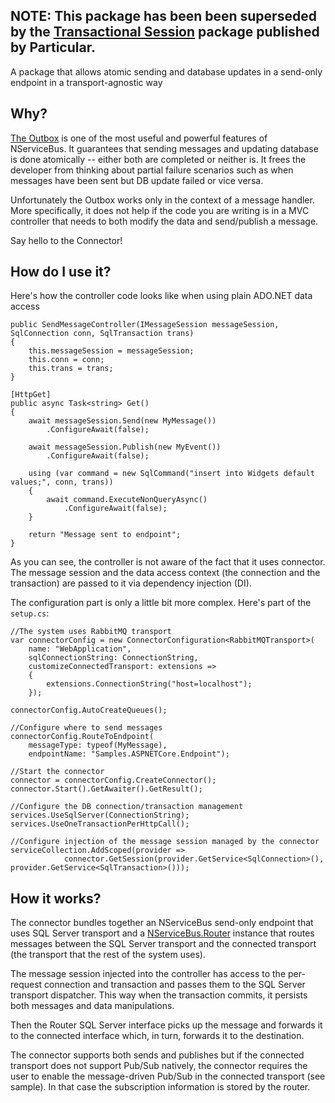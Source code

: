## NOTE: This package has been been superseded by the [Transactional Session](https://docs.particular.net/nservicebus/transactional-session/) package published by Particular.

A package that allows atomic sending and database updates in a send-only endpoint in a transport-agnostic way

## Why?

[The Outbox](https://docs.particular.net/nservicebus/outbox/) is one of the most useful and powerful features of NServiceBus. It guarantees that sending messages and updating database is done atomically -- either both are completed or neither is. It frees the developer from thinking about partial failure scenarios such as when messages have been sent but DB update failed or vice versa. 

Unfortunately the Outbox works only in the context of a message handler. More specifically, it does not help if the code you are writing is in a MVC controller that needs to both modify the data and send/publish a message. 

Say hello to the Connector!


## How do I use it?

Here's how the controller code looks like when using plain ADO.NET data access

```
public SendMessageController(IMessageSession messageSession, SqlConnection conn, SqlTransaction trans)
{
    this.messageSession = messageSession;
    this.conn = conn;
    this.trans = trans;
}

[HttpGet]
public async Task<string> Get()
{
    await messageSession.Send(new MyMessage())
        .ConfigureAwait(false);

    await messageSession.Publish(new MyEvent())
        .ConfigureAwait(false);

    using (var command = new SqlCommand("insert into Widgets default values;", conn, trans))
    {
        await command.ExecuteNonQueryAsync()
            .ConfigureAwait(false);
    }

    return "Message sent to endpoint";
}
```

As you can see, the controller is not aware of the fact that it uses connector. The message session and the data access context (the connection and the transaction) are passed to it via dependency injection (DI).

The configuration part is only a little bit more complex. Here's part of the `setup.cs`:

```
//The system uses RabbitMQ transport
var connectorConfig = new ConnectorConfiguration<RabbitMQTransport>(
    name: "WebApplication",
    sqlConnectionString: ConnectionString,
    customizeConnectedTransport: extensions =>
    {
        extensions.ConnectionString("host=localhost");
    });

connectorConfig.AutoCreateQueues();

//Configure where to send messages
connectorConfig.RouteToEndpoint(
    messageType: typeof(MyMessage),
    endpointName: "Samples.ASPNETCore.Endpoint");

//Start the connector
connector = connectorConfig.CreateConnector();
connector.Start().GetAwaiter().GetResult();

//Configure the DB connection/transaction management
services.UseSqlServer(ConnectionString);
services.UseOneTransactionPerHttpCall();

//Configure injection of the message session managed by the connector
serviceCollection.AddScoped(provider =>
            connector.GetSession(provider.GetService<SqlConnection>(), provider.GetService<SqlTransaction>()));
```

## How it works?

The connector bundles together an NServiceBus send-only endpoint that uses SQL Server transport and a [NServiceBus.Router](https://github.com/szymonpobiega/nservicebus.router) instance that routes messages between the SQL Server transport and the connected transport (the transport that the rest of the system uses).

The message session injected into the controller has access to the per-request connection and transaction and passes them to the SQL Server transport dispatcher. This way when the transaction commits, it persists both messages and data manipulations.

Then the Router SQL Server interface picks up the message and forwards it to the connected interface which, in turn, forwards it to the destination.

The connector supports both sends and publishes but if the connected transport does not support Pub/Sub natively, the connector requires the user to enable the message-driven Pub/Sub in the connected transport (see sample). In that case the subscription information is stored by the router.
